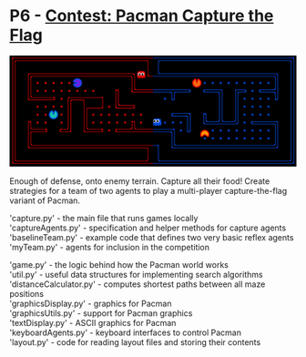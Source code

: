 # P6 - [Contest: Pacman Capture the Flag](http://inst.eecs.berkeley.edu/~cs188/pacman/contest.html) 

![capture_the_flag](capture_the_flag.png)

Enough of defense, onto enemy terrain. Capture all their food! Create strategies for a team of two agents to play a multi-player capture-the-flag variant of Pacman. 

'capture.py' - the main file that runs games locally    
'captureAgents.py' - specification and helper methods for capture agents    
'baselineTeam.py' - example code that defines two very basic reflex agents    
'myTeam.py' - agents for inclusion in the competition    

'game.py' - the logic behind how the Pacman world works    
'util.py' - useful data structures for implementing search algorithms    
'distanceCalculator.py' - computes shortest paths between all maze positions    
'graphicsDisplay.py' - graphics for Pacman    
'graphicsUtils.py' - support for Pacman graphics    
'textDisplay.py' - ASCII graphics for Pacman    
'keyboardAgents.py' - keyboard interfaces to control Pacman    
'layout.py' - code for reading layout files and storing their contents    
